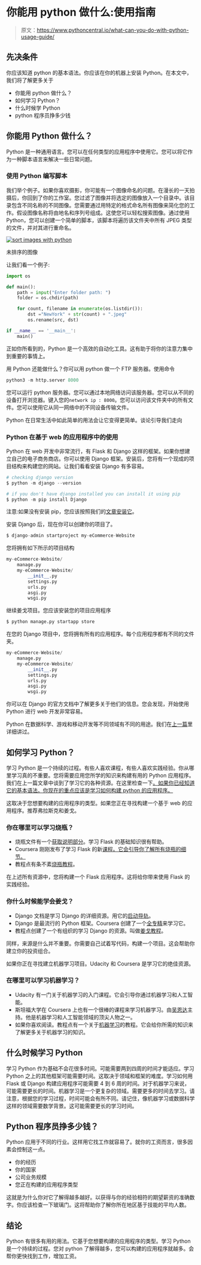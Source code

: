 # 你能用 python 做什么:使用指南

> 原文：<https://www.pythoncentral.io/what-can-you-do-with-python-usage-guide/>

## 先决条件

你应该知道 python 的基本语法。你应该在你的机器上安装 Python。在本文中，我们将了解更多关于

*   你能用 python 做什么？
*   如何学习 Python？
*   什么时候学 Python
*   python 程序员挣多少钱

## 你能用 Python 做什么？

Python 是一种通用语言。您可以在任何类型的应用程序中使用它。您可以将它作为一种脚本语言来解决一些日常问题。

### 使用 Python 编写脚本

我们举个例子。如果你喜欢摄影，你可能有一个图像命名的问题。在漫长的一天拍摄后，你回到了你的工作室。您过滤了图像并将选定的图像放入一个目录中。该目录包含不同名称的不同图像。您需要通过用特定的格式命名所有图像来简化您的工作。假设图像名称将由地名和序列号组成。这使您可以轻松搜索图像。通过使用 Python，您可以创建一个简单的脚本，该脚本将遍历该文件夹中所有 JPEG 类型的文件，并对其进行重命名。

[![sort images with python](img/f2fcb4436ab94b17e677057878d1bec4.png)](https://www.pythoncentral.io/wp-content/uploads/2020/08/Annotation-2020-08-29-173736.png)

未排序的图像

让我们看一个例子:

```py
import os 

def main():
    path = input("Enter folder path: ")
    folder = os.chdir(path)

	for count, filename in enumerate(os.listdir()): 
		dst ="NewYork" + str(count) + ".jpeg"
		os.rename(src, dst) 

if __name__ == '__main__':
	main()
```

正如你所看到的，Python 是一个高效的自动化工具。这有助于将你的注意力集中到重要的事情上。

用 Python 还能做什么？你可以用 python 做一个 FTP 服务器。使用命令

```py
python3 -m http.server 8000
```

您可以运行 python 服务器。您可以通过本地网络访问该服务器。您可以从不同的设备打开浏览器。键入您的`network ip : 8000`。您可以访问该文件夹中的所有文件。您可以使用它从同一网络中的不同设备传输文件。

Python 在日常生活中如此简单的用法会让它变得更简单。谈论引导我们走向

### Python 在基于 web 的应用程序中的使用

Python 在 web 开发中非常流行，有 Flask 和 Django 这样的框架。如果你想建立自己的电子商务商店。你可以使用 Django 框架。安装后，您将有一个现成的项目结构来构建您的网站。让我们看看安装 Django 有多容易。

```py
# checking django version 
$ python -m django --version

# if you don't have django installed you can install it using pip
$ python -m pip install Django

```

注意:如果没有安装 pip，您应该按照我们的[文章安装它](https://www.pythoncentral.io/what-is-python-installation-guide/)。

安装 Django 后，现在你可以创建你的项目了。

```py
$ django-admin startproject my-eCommerce-Website
```

您将拥有如下所示的项目结构

```py
my-eCommerce-Website/
    manage.py
    my-eCommerce-Website/
        __init__.py
        settings.py
        urls.py
        asgi.py
        wsgi.py

```

继续姜戈项目。您应该安装您的项目应用程序

```py
$ python manage.py startapp store
```

在您的 Django 项目中，您将拥有所有的应用程序。每个应用程序都有不同的文件夹。

```py
my-eCommerce-Website/
    manage.py
    my-eCommerce-Website/
        __init__.py
        settings.py
        urls.py
        asgi.py
        wsgi.py

```

你可以在 Django 的官方文档中了解更多关于他们的信息。您会发现，开始使用 Python 进行 web 开发非常容易。

Python 在数据科学、游戏和移动开发等不同领域有不同的用途。我们在[上一篇](https://www.pythoncentral.io/what-is-python-used-for/)里详细讲过。

## 如何学习 Python？

学习 Python 是一个持续的过程。有些人喜欢课程，有些人喜欢实践经验。你从哪里学习真的不重要。您将需要应用您所学的知识来构建有用的 Python 应用程序。我们在上一篇文章中谈到了学习它的各种资源。在这里检查一下[。如果你已经知道它的基本语法。你现在的重点应该是学习如何构建 python 的应用程序。](https://www.pythoncentral.io/what-is-python-used-for/)

这取决于您想要构建的应用程序的类型。如果您正在寻找构建一个基于 web 的应用程序。推荐弗拉斯克和姜戈。

### 你在哪里可以学习烧瓶？

*   烧瓶文件有一个[获取说明部分](https://flask.palletsprojects.com/en/1.1.x/quickstart/)。学习 Flask 的基础知识很有帮助。
*   Coursera 刚刚发布了学习 Flask 的新[课程。它会引导你了解所有烧瓶的细节。](https://www.coursera.org/projects/python-flask)
*   教程点有条不紊[烧瓶教程](https://www.tutorialspoint.com/flask/index.htm)。

在上述所有资源中，您将构建一个 Flask 应用程序。这将给你带来使用 Flask 的实践经验。

### 你什么时候能学会姜戈？

*   Django 文档是学习 Django 的详细资源。用它的[启动导轨](https://www.djangoproject.com/start/)。
*   Django 是最流行的 Python 框架。Coursera 创建了一个[全专精](https://www.coursera.org/specializations/django)来学习它。
*   教程点创建了一个有组织的学习 Django 的资源。叫做[姜戈教程](https://www.tutorialspoint.com/django/index.htm)。

同样，来源是什么并不重要。你需要自己试着写代码，构建一个项目。这会帮助你建立你的投资组合。

如果你正在寻找建立机器学习项目。Udacity 和 Coursera 是学习它的绝佳资源。

### 在哪里可以学习机器学习？

*   Udacity 有一门关于机器学习的入门课程。它会引导你通过机器学习和人工智能。
*   斯坦福大学在 Coursera 上也有一个很棒的课程来学习机器学习。由[吴恩达](https://en.wikipedia.org/wiki/Andrew_Ng)主持。他是机器学习和人工智能领域的顶尖人物之一。
*   如果你喜欢阅读。教程点有一个关于[机器学习](https://www.tutorialspoint.com/machine_learning_with_python/index.htm)的教程。它会给你所需的知识来了解更多关于机器学习的知识。

## 什么时候学习 Python

学习 Python 作为基础不会花很多时间。可能需要两到四周的时间才能适应。学习 Python 之上的其他框架可能需要时间。这取决于领域和框架的难度。学习如何用 Flask 或 Django 构建应用程序可能需要 4 到 6 周的时间。对于机器学习来说，可能需要更长的时间。机器学习是一个更复杂的领域。需要更多的时间去学习。请注意，根据您的学习过程，时间可能会有所不同。请记住，像机器学习或数据科学这样的领域需要数学背景。这可能需要更长的学习时间。

## Python 程序员挣多少钱？

Python 应用于不同的行业。这样用它找工作就容易了。就你的工资而言，很多因素会控制这一点。

*   你的经历
*   你的国家
*   公司业务规模
*   您正在构建的应用程序类型

这就是为什么你对它了解得越多越好。以获得与你的经验相符的期望薪资的准确数字。你应该检查一下玻璃门。这将帮助你了解你所在地区基于技能的平均人数。

## 结论

Python 有很多有用的用法。它基于您想要构建的应用程序的类型。学习 Python 是一个持续的过程。您对 python 了解得越多，您可以构建的应用程序就越多。会帮你更快找到工作，增加工资。